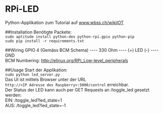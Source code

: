 RPi-LED
=======

Python-Applikation zum Tutorial auf www.wbss.ch/wikiIOT

##Installation
Benötigte Packete:  
```sudo aptitude install python-dev python-rpi.gpio python-pip```  
```sudo pip install -r requirements.txt```  

##Wiring
GPIO 4 (Gemäss BCM Schema) ---- 330 Ohm ---- (+) LED (-) ---- GND  
BCM Numbering: http://elinux.org/RPi_Low-level_peripherals

##Usage
Start der Applikation:  
```sudo python led_server.py```  
Das UI ist mittels Browser unter der URL  
```http://<IP Adresse des Raspberry>:5000/control``` erreichbar.  
Der Status der LED kann auch per GET Requests an /toggle_led gesetzt werden:  
EIN: /toggle_led?led_state=1  
AUS: /toggle_led?led_state=-1  

